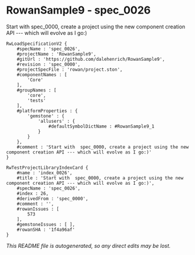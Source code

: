 # RowanSample9 - spec_0026
Start with  spec_0000, create a project using the new component creation API --- which will evolve as I go:)
```
RwLoadSpecificationV2 {
	#specName : 'spec_0026',
	#projectName : 'RowanSample9',
	#gitUrl : 'https://github.com/dalehenrich/RowanSample9',
	#revision : 'spec_0000',
	#projectSpecFile : 'rowan/project.ston',
	#componentNames : [
		'Core'
	],
	#groupNames : [
		'core',
		'tests'
	],
	#platformProperties : {
		'gemstone' : {
			'allusers' : {
				#defaultSymbolDictName : #RowanSample9_1
			}
		}
	},
	#comment : 'Start with  spec_0000, create a project using the new component creation API --- which will evolve as I go:)'
}

RwTestProjectLibraryIndexCard {
	#name : 'index_0026',
	#title : 'Start with  spec_0000, create a project using the new component creation API --- which will evolve as I go:)',
	#specName : 'spec_0026',
	#index : 26,
	#derivedFrom : 'spec_0000',
	#comment : '',
	#rowanIssues : [
		573
	],
	#gemstoneIssues : [ ],
	#rowanSHA : '1f4a96af'
}
```

*This README file is autogenerated, so any direct edits may be lost.*
